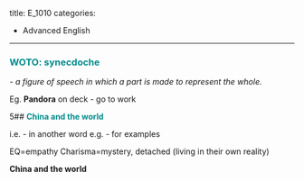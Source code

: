 title: E_1010
categories:
  - Advanced English
---
### <font color="#008B8B">**WOTO: synecdoche**</font>
*- a figure of speech in which a part is made to represent the whole.*

Eg.
**Pandora** on deck - go to work

5## <font color="#008B8B">**China and the world**</font>

i.e. - in another word
e.g. - for examples

EQ=empathy
Charisma=mystery, detached (living in their own reality)

**China and the world**

